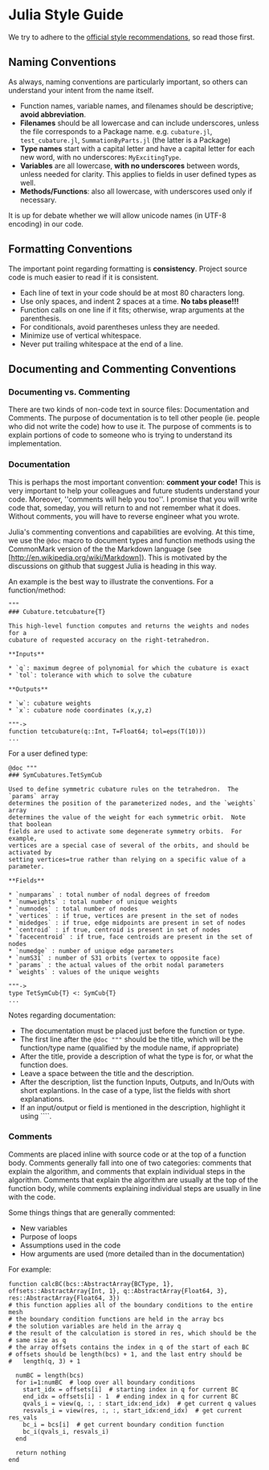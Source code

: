 # Julia Style Guide

We try to adhere to the [official style recommendations](http://julia.readthedocs.org/en/release-0.3/manual/style-guide/), so read those first.

## Naming Conventions

As always, naming conventions are particularly important, so others can understand your intent from the name itself.
* Function names, variable names, and filenames should be descriptive; **avoid abbreviation**.
* **Filenames** should be all lowercase and can include underscores, unless the file corresponds to a Package name. e.g. `cubature.jl`, `test_cubature.jl`, `SummationByParts.jl` (the latter is a Package)
* **Type names** start with a capital letter and have a capital letter for each new word, with no underscores: `MyExcitingType`.
* **Variables** are all lowercase, **with no underscores** between words, unless needed for clarity.  This applies to fields in user defined types as well.
* **Methods/Functions**: also all lowercase, with underscores used only if necessary.

It is up for debate whether we will allow unicode names (in UTF-8 encoding) in our code.

## Formatting Conventions

The important point regarding formatting is **consistency**.  Project source code is much easier to read if it is consistent.
* Each line of text in your code should be at most 80 characters long.
* Use only spaces, and indent 2 spaces at a time.  **No tabs please!!!**
* Function calls on one line if it fits; otherwise, wrap arguments at the parenthesis.
* For conditionals, avoid parentheses unless they are needed.
* Minimize use of vertical whitespace.
* Never put trailing whitespace at the end of a line.

## Documenting and Commenting Conventions
### Documenting vs. Commenting
There are two kinds of non-code text in source files: Documentation and Comments.  The purpose of documentation is to tell other people (ie. people who did not write the code) how to use it.  The purpose of comments is to explain portions of code to someone who is trying to understand its implementation.

### Documentation
This is perhaps the most important convention: **comment your code!**  This is very important to help your colleagues and future students understand your code.  Moreover, ''comments will help you too''.  I promise that you will write code that, someday, you will return to and not remember what it does.  Without comments, you will have to reverse engineer what you wrote.

Julia's commenting conventions and capabilities are evolving.  At this time, we use the `@doc` macro to document types and function methods using the CommonMark version of the the Markdown language (see [http://en.wikipedia.org/wiki/Markdown]).  This is motivated by the discussions on github that suggest Julia is heading in this way.

An example is the best way to illustrate the conventions.  For a function/method:
```
"""
### Cubature.tetcubature{T}

This high-level function computes and returns the weights and nodes for a
cubature of requested accuracy on the right-tetrahedron.

**Inputs**

* `q`: maximum degree of polynomial for which the cubature is exact
* `tol`: tolerance with which to solve the cubature

**Outputs**

* `w`: cubature weights
* `x`: cubature node coordinates (x,y,z)

"""->
function tetcubature(q::Int, T=Float64; tol=eps(T(10)))
...
```

For a user defined type:
```
@doc """
### SymCubatures.TetSymCub

Used to define symmetric cubature rules on the tetrahedron.  The `params` array
determines the position of the parameterized nodes, and the `weights` array
determines the value of the weight for each symmetric orbit.  Note that boolean
fields are used to activate some degenerate symmetry orbits.  For example,
vertices are a special case of several of the orbits, and should be activated by
setting vertices=true rather than relying on a specific value of a parameter.

**Fields**

* `numparams` : total number of nodal degrees of freedom
* `numweights` : total number of unique weights
* `numnodes` : total number of nodes
* `vertices` : if true, vertices are present in the set of nodes
* `midedges` : if true, edge midpoints are present in set of nodes
* `centroid` : if true, centroid is present in set of nodes
* `facecentroid` : if true, face centroids are present in the set of nodes
* `numedge` : number of unique edge parameters
* `numS31` : number of S31 orbits (vertex to opposite face)
* `params` : the actual values of the orbit nodal parameters
* `weights` : values of the unique weights

"""->
type TetSymCub{T} <: SymCub{T}
...
```

Notes regarding documentation:
* The documentation must be placed just before the function or type.
* The first line after the `@doc """` should be the title, which will be the function/type name (qualified by the module name, if appropriate)
* After the title, provide a description of what the type is for, or what the function does.
* Leave a space between the title and the description.
* After the description, list the function Inputs, Outputs, and In/Outs with short explantions.  In the case of a type, list the fields with short explanations.
* If an input/output or field is mentioned in the description, highlight it using ````.


### Comments
Comments are placed inline with source code or at the top of a function body.  Comments generally fall into one of two categories: comments that explain the algorithm, and comments that explain individual steps in the algorithm. Comments that explain the algorithm are usually at the top of the function body, while comments explaining individual steps are usually in line with the code.

Some things things that are generally commented:
* New variables
* Purpose of loops
* Assumptions used in the code
* How arguments are used (more detailed than in the documentation)

For example:
```
function calcBC(bcs::AbstractArray{BCType, 1}, offsets::AbstractArray{Int, 1}, q::AbstractArray{Float64, 3}, res::AbstractArray{Float64, 3})
# this function applies all of the boundary conditions to the entire mesh
# the boundary condition functions are held in the array bcs
# the solution variables are held in the array q
# the result of the calculation is stored in res, which should be the 
# same size as q
# the array offsets contains the index in q of the start of each BC
# offsets should be length(bcs) + 1, and the last entry should be
#   length(q, 3) + 1

  numBC = length(bcs)
  for i=1:numBC  # loop over all boundary conditions
    start_idx = offsets[i]  # starting index in q for current BC
    end_idx = offsets[i] - 1  # ending index in q for current BC
    qvals_i = view(q, :, : start_idx:end_idx)  # get current q values
    resvals_i = view(res, :, :, start_idx:end_idx)  # get current res_vals
    bc_i = bcs[i]  # get current boundary condition function
    bc_i(qvals_i, resvals_i)
  end

  return nothing
end
```